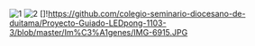 ![1](https://github.com/colegio-seminario-diocesano-de-duitama/Proyecto-Guiado-LEDpong-1103-3/blob/master/Im%C3%A1genes/protoboard_bb2.jpg)
![2](https://github.com/colegio-seminario-diocesano-de-duitama/Proyecto-Guiado-LEDpong-1103-3/blob/master/Im%C3%A1genes/protoboard_esquem%C3%A1tico2.jpg)
[]!https://github.com/colegio-seminario-diocesano-de-duitama/Proyecto-Guiado-LEDpong-1103-3/blob/master/Im%C3%A1genes/IMG-6915.JPG
